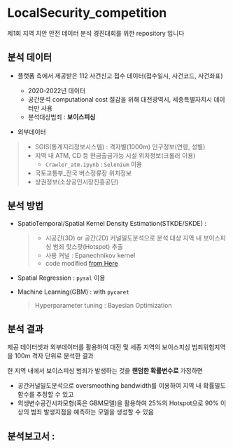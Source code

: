 # LocalSecurity_competition
제1회 지역 치안 안전 데이터 분석 경진대회를 위한 repository 입니다

## 분석 데이터
- 플랫폼 측에서 제공받은 112 사건신고 접수 데이터(접수일시, 사건코드, 사건좌표)
  - 2020-2022년 데이터
  - 공간분석 computational cost 절감을 위해 대전광역시, 세종특별자치시 데이터만 사용
  - 분석대상범죄 : **보이스피싱**

- 외부데이터
> - SGIS(통계지리정보시스템) : 격자별(1000m) 인구정보(연령, 성별)
> - 지역 내 ATM, CD 등 현금출금가능 시설 위치정보(크롤러 이용)
>   - `Crawler_atm.ipynb` : `Selenium` 이용
> - 국토교통부_전국 버스정류장 위치정보
> - 상권정보(소상공인시장진흥공단)

## 분석 방법
- SpatioTemporal/Spatial Kernel Density Estimation(STKDE/SKDE) : 
  > - 시공간(3D) or 공간(2D) 커널밀도분석으로 분석 대상 지역 내 보이스피싱 범죄 핫스팟(Hotspot) 추출
  > - 사용 커널 : Epanechnikov kernel
  > - code modified [from Here](https://github.com/alexandster/densitySpaceTime)

- Spatial Regression : `pysal` 이용
- Machine Learning(GBM) : with `pycaret`
  > Hyperparameter tuning : Bayesian Optimization

## 분석 결과
제공 데이터셋과 외부데이터를 활용하여 대전 및 세종 지역의 보이스피싱 범죄위험지역을 100m 격자 단위로 분석한 결과</br>

한 지역 내에서 보이스피싱 범죄가 발생하는 것을 **랜덤한 확률변수로** 가정하면
- 공간커널밀도분석으로 oversmoothing bandwidth를 이용하여 지역 내 확률밀도함수를 추정할 수 있고
- 외생변수공간시차모형(혹은 GBM모델)을 활용하여 25%의 Hotspot으로 90% 이상의 범죄 발생지점을 예측하는 모델을 생성할 수 있음

## 분석보고서 : 
